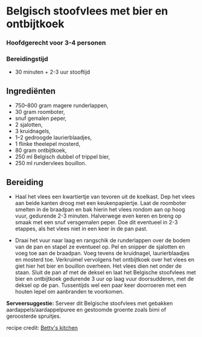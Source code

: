 # Belgisch stoofvlees met bier en ontbijtkoek

### Hoofdgerecht voor 3-4 personen
### Bereidingstijd 
* 30 minuten + 2-3 uur stooftijd

## Ingrediënten

* 750–800 gram magere runderlappen,
* 30 gram roomboter,
* snuf gemalen peper,
* 2 sjalotten,
* 3 kruidnagels,
* 1–2 gedroogde laurierblaadjes,
* 1 flinke theelepel mosterd,
* 80 gram ontbijtkoek,
* 250 ml Belgisch dubbel of trippel bier,
* 250 ml rundervlees bouillon.

## Bereiding
* Haal het vlees een kwartiertje van tevoren uit de koelkast. 
Dep het vlees aan beide kanten droog met een keukenpapiertje. 
Laat de roomboter smelten in de braadpan en bak hierin het vlees rondom aan op hoog vuur, gedurende 2-3 minuten. 
Halverwege even keren en breng op smaak met een snuf versgemalen peper. 
Doe dit eventueel in 2-3 etappes, als het vlees niet in een keer in de pan past.

* Draai het vuur naar laag en rangschik de runderlappen over de bodem van de pan en stapel ze eventueel op. 
Pel en snipper de sjalotten en voeg toe aan de braadpan. 
Voeg tevens de kruidnagel, laurierblaadjes en mosterd toe. 
Verkruimel vervolgens het ontbijtkoek over het vlees en giet hier het bier en bouillon overheen. 
Het vlees dien net onder de staan. 
Sluit de pan af met de deksel en laat het Belgische stoofvlees met bier en ontbijtkoek gedurende 3 uur op laag vuur doorsudderen, met de deksel op de pan. Tussentijds wel een paar keer doorroeren met een houten lepel om aanbranden te voorkomen.

**Serveersuggestie:** Serveer dit Belgische stoofvlees met gebakken aardappels/aardappelpuree en gestoomde groente zoals bimi of geroosterde spruitjes.

recipe credit: [Betty's kitchen](https://bettyskitchen.nl/belgisch-stoofvlees-met-bier-en-ontbijtkoek/)
